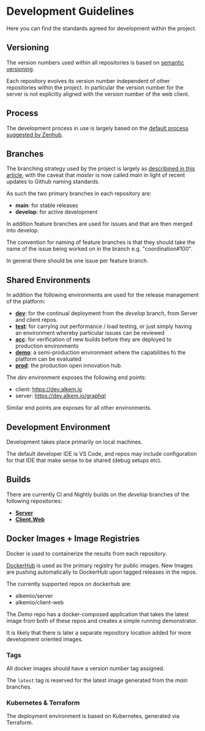 
# Development Guidelines
Here you can find the standards agreed for development within the project. 

## Versioning
The version numbers used within all repositories is based on [semantic versioning](https://semver.org/). 

Each repository evolves its version number independent of other repositories within the project. In particular the version number for the server is not explicitly aligned with the version number of the web client.

## Process
The development process in use is largely based on the [default process suggested by Zenhub](https://help.zenhub.com/support/solutions/articles/43000010341). 

## Branches
The branching strategy used by the project is largely as [describined in this article](https://nvie.com/posts/a-successful-git-branching-model), with the caveat that _master_ is now called _main_ in light of recent updates to Github naming standards. 

As such the two primary branches in each repository are:
* **main**: for stable releases
* **develop**: for active development

In addition feature branches are used for issues and that are then merged into develop. 

The convention for naming of feature branches is that they should take the name of the issue being worked on in the branch e.g. "coordination#100". 

In general there should be one issue per feature branch.

## Shared Environments
In addition the following environments are used for the release management of the platform:
- **[dev](https://dev.alkem.io)**: for the continual deployment from the _develop_ branch, from Server and client repos.
- **[test](https://test.alkem.io)**: for carrying out performance / load testing, or just simply having an environment whereby particular issues can be reviewed
- **[acc](https://acc.alkem.io)**: for verification of new builds before they are deployed to production environments
- **[demo](https://demo.alkem.io)**: a semi-production environment where the capabilities fo the platform can be evaluated
- **[prod](https://hub.alkem.io)**: the production open innovation hub. 

The _dev_ environment exposes the following end points:
* client: https://dev.alkem.io
* server: https://dev.alkem.io/graphql

Similar end points are exposes for all other environments.

## Development Environment 
Development takes place primarily on local machines.

The default developer IDE is VS Code, and repos may include configuration for that IDE that make sense to be shared (debug setups etc).

## Builds
There are currently CI and Nightly builds on the _develop_ branches of the following repositories:
- [**Server**](https://github.com/alkem-io/server)
- [**Client.Web**](https://github.com/alkem-io/client.web)


## Docker Images + Image Registries
Docker is used to containerize the results from each repository. 

[DockerHub](https://hub.docker.com/orgs/alkemio/repositories) is used as the primary registry for public images. New Images are pushing automatically to DockerHub upon tagged releases in the repos. 

The currently supported repos on dockerhub are:
- alkemio/server
- alkemio/client-web 

The _Demo_ repo has a docker-composed application that takes the latest image from both of these repos and creates a simple running demonstrator. 

It is likely that there is later a separate repository location added for more development oriented images. 

### Tags 
All docker images should have a version number tag assigned. 

The `latest` tag is reserved for the latest image generated from the _main_ branches. 

### Kubernetes & Terraform
The deployment environment is based on Kubernetes, generated via Terraform. 


